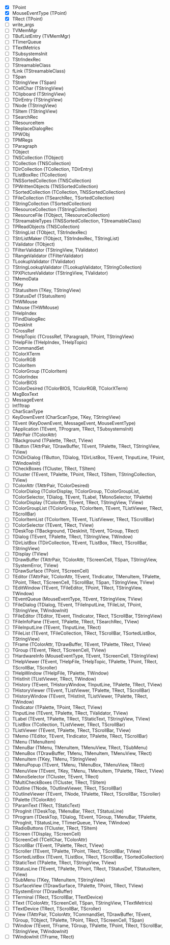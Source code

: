 - [x] TPoint
- [x] MouseEventType (TPoint)
- [x] TRect (TPoint)
- [ ] write_args
- [ ] TVMemMgr
- [ ] TBufListEntry (TVMemMgr)
- [ ] TTimerQueue
- [ ] TTextMetrics
- [ ] TSubsystemsInit
- [ ] TStrIndexRec
- [ ] TStreamableClass
- [ ] fLink (TStreamableClass)
- [ ] TSpan
- [ ] TStringView (TSpan)
- [ ] TCellChar (TStringView)
- [ ] TClipboard (TStringView)
- [ ] TDirEntry (TStringView)
- [ ] TNode (TStringView)
- [ ] TSItem (TStringView)
- [ ] TSearchRec
- [ ] TResourceItem
- [ ] TReplaceDialogRec
- [ ] TPWObj
- [ ] TPMRegs
- [ ] TParagraph
- [ ] TObject
- [ ] TNSCollection (TObject)
- [ ] TCollection (TNSCollection)
- [ ] TDirCollection (TCollection, TDirEntry)
- [ ] TListBoxRec (TCollection)
- [ ] TNSSortedCollection (TNSCollection)
- [ ] TPWrittenObjects (TNSSortedCollection)
- [ ] TSortedCollection (TCollection, TNSSortedCollection)
- [ ] TFileCollection (TSearchRec, TSortedCollection)
- [ ] TStringCollection (TSortedCollection)
- [ ] TResourceCollection (TStringCollection)
- [ ] TResourceFile (TObject, TResourceCollection)
- [ ] TStreamableTypes (TNSSortedCollection, TStreamableClass)
- [ ] TPReadObjects (TNSCollection)
- [ ] TStringList (TObject, TStrIndexRec)
- [ ] TStrListMaker (TObject, TStrIndexRec, TStringList)
- [ ] TValidator (TObject)
- [ ] TFilterValidator (TStringView, TValidator)
- [ ] TRangeValidator (TFilterValidator)
- [ ] TLookupValidator (TValidator)
- [ ] TStringLookupValidator (TLookupValidator, TStringCollection)
- [ ] TPXPictureValidator (TStringView, TValidator)
- [ ] TMemoData
- [ ] TKey
- [ ] TStatusItem (TKey, TStringView)
- [ ] TStatusDef (TStatusItem)
- [ ] THWMouse
- [ ] TMouse (THWMouse)
- [ ] THelpIndex
- [ ] TFindDialogRec
- [ ] TDeskInit
- [ ] TCrossRef
- [ ] THelpTopic (TCrossRef, TParagraph, TPoint, TStringView)
- [ ] THelpFile (THelpIndex, THelpTopic)
- [ ] TCommandSet
- [ ] TColorXTerm
- [ ] TColorRGB
- [ ] TColorItem
- [ ] TColorGroup (TColorItem)
- [ ] TColorIndex
- [ ] TColorBIOS
- [ ] TColorDesired (TColorBIOS, TColorRGB, TColorXTerm)
- [ ] MsgBoxText
- [ ] MessageEvent
- [ ] Int11trap
- [ ] CharScanType
- [ ] KeyDownEvent (CharScanType, TKey, TStringView)
- [ ] TEvent (KeyDownEvent, MessageEvent, MouseEventType)
- [ ] TApplication (TEvent, TProgram, TRect, TSubsystemsInit)
- [ ] TAttrPair (TColorAttr)
- [ ] TBackground (TPalette, TRect, TView)
- [ ] TButton (TAttrPair, TDrawBuffer, TEvent, TPalette, TRect, TStringView, TView)
- [ ] TChDirDialog (TButton, TDialog, TDirListBox, TEvent, TInputLine, TPoint, TWindowInit)
- [ ] TCheckBoxes (TCluster, TRect, TSItem)
- [ ] TCluster (TEvent, TPalette, TPoint, TRect, TSItem, TStringCollection, TView)
- [ ] TColorAttr (TAttrPair, TColorDesired)
- [ ] TColorDialog (TColorDisplay, TColorGroup, TColorGroupList, TColorSelector, TDialog, TEvent, TLabel, TMonoSelector, TPalette)
- [ ] TColorDisplay (TColorAttr, TEvent, TRect, TStringView, TView)
- [ ] TColorGroupList (TColorGroup, TColorItem, TEvent, TListViewer, TRect, TScrollBar)
- [ ] TColorItemList (TColorItem, TEvent, TListViewer, TRect, TScrollBar)
- [ ] TColorSelector (TEvent, TRect, TView)
- [ ] TDeskTop (TBackground, TDeskInit, TEvent, TGroup, TRect)
- [ ] TDialog (TEvent, TPalette, TRect, TStringView, TWindow)
- [ ] TDirListBox (TDirCollection, TEvent, TListBox, TRect, TScrollBar, TStringView)
- [ ] TDisplay (TView)
- [ ] TDrawBuffer (TAttrPair, TColorAttr, TScreenCell, TSpan, TStringView, TSystemError, TView)
- [ ] TDrawSurface (TPoint, TScreenCell)
- [ ] TEditor (TAttrPair, TColorAttr, TEvent, TIndicator, TMenuItem, TPalette, TPoint, TRect, TScreenCell, TScrollBar, TSpan, TStringView, TView)
- [ ] TEditWindow (TEvent, TFileEditor, TPoint, TRect, TStringView, TWindow)
- [ ] TEventQueue (MouseEventType, TEvent, TStringView, TView)
- [ ] TFileDialog (TDialog, TEvent, TFileInputLine, TFileList, TPoint, TStringView, TWindowInit)
- [ ] TFileEditor (TEditor, TEvent, TIndicator, TRect, TScrollBar, TStringView)
- [ ] TFileInfoPane (TEvent, TPalette, TRect, TSearchRec, TView)
- [ ] TFileInputLine (TEvent, TInputLine, TRect)
- [ ] TFileList (TEvent, TFileCollection, TRect, TScrollBar, TSortedListBox, TStringView)
- [ ] TFrame (TColorAttr, TDrawBuffer, TEvent, TPalette, TRect, TView)
- [ ] TGroup (TEvent, TRect, TScreenCell, TView)
- [ ] THardwareInfo (MouseEventType, TEvent, TScreenCell, TStringView)
- [ ] THelpViewer (TEvent, THelpFile, THelpTopic, TPalette, TPoint, TRect, TScrollBar, TScroller)
- [ ] THelpWindow (THelpFile, TPalette, TWindow)
- [ ] THistInit (TListViewer, TRect, TWindow)
- [ ] THistory (TEvent, THistoryWindow, TInputLine, TPalette, TRect, TView)
- [ ] THistoryViewer (TEvent, TListViewer, TPalette, TRect, TScrollBar)
- [ ] THistoryWindow (TEvent, THistInit, TListViewer, TPalette, TRect, TWindow)
- [ ] TIndicator (TPalette, TPoint, TRect, TView)
- [ ] TInputLine (TEvent, TPalette, TRect, TValidator, TView)
- [ ] TLabel (TEvent, TPalette, TRect, TStaticText, TStringView, TView)
- [ ] TListBox (TCollection, TListViewer, TRect, TScrollBar)
- [ ] TListViewer (TEvent, TPalette, TRect, TScrollBar, TView)
- [ ] TMemo (TEditor, TEvent, TIndicator, TPalette, TRect, TScrollBar)
- [ ] TMenu (TMenuItem)
- [ ] TMenuBar (TMenu, TMenuItem, TMenuView, TRect, TSubMenu)
- [ ] TMenuBox (TDrawBuffer, TMenu, TMenuItem, TMenuView, TRect)
- [ ] TMenuItem (TKey, TMenu, TStringView)
- [ ] TMenuPopup (TEvent, TMenu, TMenuBox, TMenuView, TRect)
- [ ] TMenuView (TEvent, TKey, TMenu, TMenuItem, TPalette, TRect, TView)
- [ ] TMonoSelector (TCluster, TEvent, TRect)
- [ ] TMultiCheckBoxes (TCluster, TRect, TSItem)
- [ ] TOutline (TNode, TOutlineViewer, TRect, TScrollBar)
- [ ] TOutlineViewer (TEvent, TNode, TPalette, TRect, TScrollBar, TScroller)
- [ ] TPalette (TColorAttr)
- [ ] TParamText (TRect, TStaticText)
- [ ] TProgInit (TDeskTop, TMenuBar, TRect, TStatusLine)
- [ ] TProgram (TDeskTop, TDialog, TEvent, TGroup, TMenuBar, TPalette, TProgInit, TStatusLine, TTimerQueue, TView, TWindow)
- [ ] TRadioButtons (TCluster, TRect, TSItem)
- [ ] TScreen (TDisplay, TScreenCell)
- [ ] TScreenCell (TCellChar, TColorAttr)
- [ ] TScrollBar (TEvent, TPalette, TRect, TView)
- [ ] TScroller (TEvent, TPalette, TPoint, TRect, TScrollBar, TView)
- [ ] TSortedListBox (TEvent, TListBox, TRect, TScrollBar, TSortedCollection)
- [ ] TStaticText (TPalette, TRect, TStringView, TView)
- [ ] TStatusLine (TEvent, TPalette, TPoint, TRect, TStatusDef, TStatusItem, TView)
- [ ] TSubMenu (TKey, TMenuItem, TStringView)
- [ ] TSurfaceView (TDrawSurface, TPalette, TPoint, TRect, TView)
- [ ] TSystemError (TDrawBuffer)
- [ ] TTerminal (TRect, TScrollBar, TTextDevice)
- [ ] TText (TColorAttr, TScreenCell, TSpan, TStringView, TTextMetrics)
- [ ] TTextDevice (TRect, TScrollBar, TScroller)
- [ ] TView (TAttrPair, TColorAttr, TCommandSet, TDrawBuffer, TEvent, TGroup, TObject, TPalette, TPoint, TRect, TScreenCell, TSpan)
- [ ] TWindow (TEvent, TFrame, TGroup, TPalette, TPoint, TRect, TScrollBar, TStringView, TWindowInit)
- [ ] TWindowInit (TFrame, TRect)
